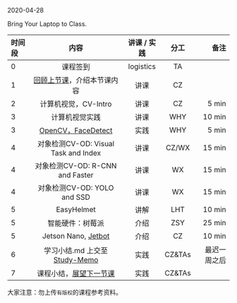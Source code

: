 2020-04-28

Bring Your Laptop to Class. 

| 时间段   |  内容     |  讲课 / 实践     |   分工  |   备注       |
| :---     | :----:   |   :----:    |    :----:    |       ---: |
|   0      | 课程签到  |  logistics   |     TA     |        |
|   1      | [回顾上节课](../WW10/WW10-stis-plan.md)，介绍本节课内容 |    讲课     |   CZ   |      |
|   2      | 计算机视觉，CV-Intro |  讲课    |    CZ    |     5 min    |
|   3      | 计算机视觉实践   |  讲课    |   WHY      |      10 min   |
|   3      | [OpenCV，FaceDetect](../../IntelligentComputing/face-detect)  |  实践 |   WHY      |   5 min  |
|   4      | 对象检测CV-OD: Visual Task and Index | 讲课   |  CZ/WX |  15 min  |
|   4      | 对象检测CV-OD: R-CNN and Faster | 讲课   |  WX |  15 min  |
|   4      | 对象检测CV-OD: YOLO and SSD | 讲课   |  WX |  15 min  |
|   5      | EasyHelmet |   讲解   |  LHT |  10 min |
|   5      | 智能硬件：树莓派 |   介绍   |  ZSY |  25 min |
|   5      | Jetson Nano, [Jetbot](https://github.com/NVIDIA-AI-IOT/jetbot/wiki) |  介绍    | CZ  |   10 min   |
|   6      | 学习小结.md 上交至[Study-Memo](../../Study-Memo)   |  实践    |     CZ&TAs     |   最迟一周之后     |
|   7      | 课程小结，[展望下一节课](../WW12/WW12-stis-plan.md)   |  实践  |     CZ&TAs     |      |



大家注意：勿上传``有版权``的课程参考资料。
